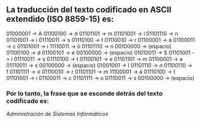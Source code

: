 ## La traducción del texto codificado en ASCII extendido (ISO 8859-15) es:

01000001 -> A
01100100 -> d
01101101 -> m
01101001 -> i
01101110 -> n
01101001 -> i
01110011 -> s
01110100 -> t
01110010 -> r
01100001 -> a
01100011 -> c
01101001 -> i
11110011 -> ó
01101110 -> n
00100000 -> (espacio)
01100100 -> d
01100101 -> e
00100000 -> (espacio)
01010011 -> S
01101001 -> i
01110011 -> s
01110100 -> t
01100101 -> e
01101101 -> m
01100001 -> a
01110011 -> s
00100000 -> (espacio)
01001001 -> I
01101110 -> n
01100110 -> f
01101111 -> o
01110010 -> r
01101101 -> m
11100001 -> á
01110100 -> t
01101001 -> i
01100011 -> c
01101111 -> o
01110011 -> s
00100000 -> (espacio)
### Por lo tanto, la frase que se esconde detrás del texto codificado es:

*Administración de Sistemas Informáticos*